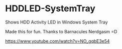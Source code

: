 # HDDLED-SystemTray

Shows HDD Activity LED in Windows System Tray

Made this for fun. Thanks to Barnacules Nerdgasm =D

https://www.youtube.com/watch?v=NO_gqbE3e54
